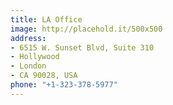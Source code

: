 ```yaml
---
title: LA Office
image: http://placehold.it/500x500
address:
- 6515 W. Sunset Blvd, Suite 310
- Hollywood
- London
- CA 90028, USA
phone: "+1-323-378-5977"
---
```


